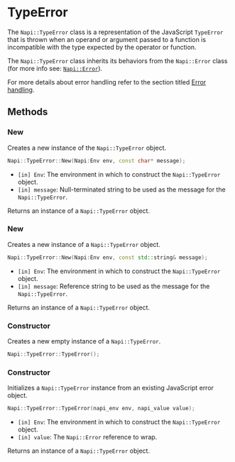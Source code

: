 # TypeError

The `Napi::TypeError` class is a representation of the JavaScript `TypeError` that is
thrown when an operand or argument passed to a function is incompatible with the
type expected by the operator or function.

The `Napi::TypeError` class inherits its behaviors from the `Napi::Error` class (for more info
see: [`Napi::Error`](doc/error.md)).

For more details about error handling refer to the section titled [Error handling](doc/error_handling.md).

## Methods

### New

Creates a new instance of the `Napi::TypeError` object.

```cpp
Napi::TypeError::New(Napi:Env env, const char* message);
```

- `[in] Env`: The environment in which to construct the `Napi::TypeError` object.
- `[in] message`: Null-terminated string to be used as the message for the `Napi::TypeError`.

Returns an instance of a `Napi::TypeError` object.

### New

Creates a new instance of a `Napi::TypeError` object.

```cpp
Napi::TypeError::New(Napi:Env env, const std::string& message);
```

- `[in] Env`: The environment in which to construct the `Napi::TypeError` object.
- `[in] message`: Reference string to be used as the message for the `Napi::TypeError`.

Returns an instance of a `Napi::TypeError` object.

### Constructor

Creates a new empty instance of a `Napi::TypeError`.

```cpp
Napi::TypeError::TypeError();
```

### Constructor

Initializes a `Napi::TypeError` instance from an existing JavaScript error object.

```cpp
Napi::TypeError::TypeError(napi_env env, napi_value value);
```

- `[in] Env`: The environment in which to construct the `Napi::TypeError` object.
- `[in] value`: The `Napi::Error` reference to wrap.

Returns an instance of a `Napi::TypeError` object.
